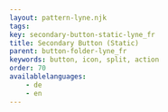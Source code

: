```yaml
---
layout: pattern-lyne.njk
tags: 
key: secondary-button-static-lyne_fr
title: Secondary Button (Static)
parent: button-folder-lyne_fr
keywords: button, icon, split, action
order: 70
availablelanguages: 
    - de
    - en
---
```

